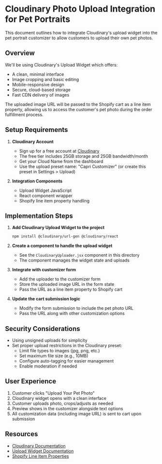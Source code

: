 # Cloudinary Photo Upload Integration for Pet Portraits

This document outlines how to integrate Cloudinary's upload widget into the pet portrait customizer to allow customers to upload their own pet photos.

## Overview

We'll be using Cloudinary's Upload Widget which offers:
- A clean, minimal interface
- Image cropping and basic editing
- Mobile-responsive design
- Secure, cloud-based storage
- Fast CDN delivery of images

The uploaded image URL will be passed to the Shopify cart as a line item property, allowing us to access the customer's pet photo during the order fulfillment process.

## Setup Requirements

1. **Cloudinary Account**
   - Sign up for a free account at [Cloudinary](https://cloudinary.com/users/register/free)
   - The free tier includes 25GB storage and 25GB bandwidth/month
   - Get your Cloud Name from the dashboard
   - Use the upload preset name: "Capri Customizer" (or create this preset in Settings > Upload)

2. **Integration Components**
   - Upload Widget JavaScript
   - React component wrapper
   - Shopify line item property handling

## Implementation Steps

1. **Add Cloudinary Upload Widget to the project**
   ```bash
   npm install @cloudinary/url-gen @cloudinary/react
   ```

2. **Create a component to handle the upload widget**
   - See the `CloudinaryUploader.jsx` component in this directory
   - The component manages the widget state and uploads

3. **Integrate with customizer form**
   - Add the uploader to the customizer form
   - Store the uploaded image URL in the form state
   - Pass the URL as a line item property to Shopify cart

4. **Update the cart submission logic**
   - Modify the form submission to include the pet photo URL
   - Pass the URL along with other customization options

## Security Considerations

- Using unsigned uploads for simplicity
- Set proper upload restrictions in the Cloudinary preset:
  - Limit file types to images (jpg, png, etc.)
  - Set maximum file size (e.g., 10MB)
  - Configure auto-tagging for easier management
  - Enable moderation if needed

## User Experience

1. Customer clicks "Upload Your Pet Photo"
2. Cloudinary widget opens with a clean interface
3. Customer uploads photo, crops/adjusts as needed
4. Preview shows in the customizer alongside text options
5. All customization data (including image URL) is sent to cart upon submission

## Resources

- [Cloudinary Documentation](https://cloudinary.com/documentation)
- [Upload Widget Documentation](https://cloudinary.com/documentation/upload_widget)
- [Shopify Line Item Properties](https://shopify.dev/docs/api/liquid/objects/line_item#line_item-properties) 